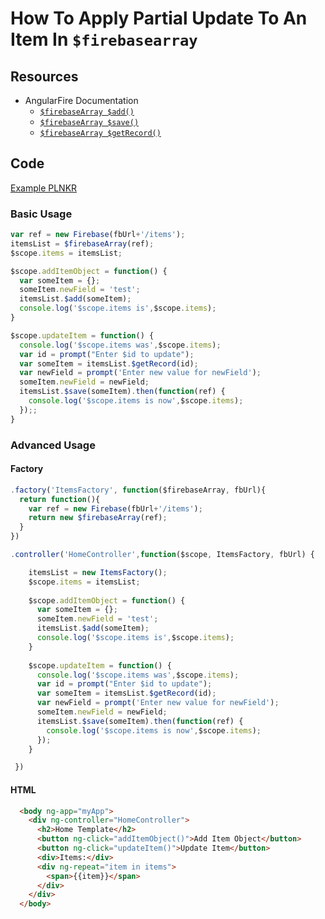 # How To Apply Partial Update To An Item In `$firebasearray`

## Resources

* AngularFire Documentation
  - [`$firebaseArray $add()`](https://www.firebase.com/docs/web/libraries/angular/api.html#angularfire-firebasearray-addnewdata)
  - [`$firebaseArray $save()`](https://www.firebase.com/docs/web/libraries/angular/api.html#angularfire-firebasearray-saverecordorindex)
  - [`$firebaseArray $getRecord()`](https://www.firebase.com/docs/web/libraries/angular/api.html#angularfire-firebasearray-getrecordkey)

## Code

[Example PLNKR](http://plnkr.co/edit/blkh4M4WOJPmcwv6HtJi?p=preview)

### Basic Usage

```js
var ref = new Firebase(fbUrl+'/items');
itemsList = $firebaseArray(ref);
$scope.items = itemsList;

$scope.addItemObject = function() {
  var someItem = {};
  someItem.newField = 'test';
  itemsList.$add(someItem);
  console.log('$scope.items is',$scope.items);
}

$scope.updateItem = function() {
  console.log('$scope.items was',$scope.items);
  var id = prompt("Enter $id to update");
  var someItem = itemsList.$getRecord(id);
  var newField = prompt('Enter new value for newField');
  someItem.newField = newField;
  itemsList.$save(someItem).then(function(ref) {
    console.log('$scope.items is now',$scope.items);
  });;
}
```

### Advanced Usage

#### Factory

```js
.factory('ItemsFactory', function($firebaseArray, fbUrl){
  return function(){
    var ref = new Firebase(fbUrl+'/items');
    return new $firebaseArray(ref);
  }
})

.controller('HomeController',function($scope, ItemsFactory, fbUrl) {

    itemsList = new ItemsFactory();
    $scope.items = itemsList;
    
    $scope.addItemObject = function() {
      var someItem = {};
      someItem.newField = 'test';
      itemsList.$add(someItem);
      console.log('$scope.items is',$scope.items);
    }
    
    $scope.updateItem = function() {
      console.log('$scope.items was',$scope.items);
      var id = prompt("Enter $id to update");
      var someItem = itemsList.$getRecord(id);
      var newField = prompt('Enter new value for newField');
      someItem.newField = newField;
      itemsList.$save(someItem).then(function(ref) {
        console.log('$scope.items is now',$scope.items);
      });
    }

 })
```

#### HTML

```html
  <body ng-app="myApp">
    <div ng-controller="HomeController">
      <h2>Home Template</h2>
      <button ng-click="addItemObject()">Add Item Object</button>
      <button ng-click="updateItem()">Update Item</button>
      <div>Items:</div>
      <div ng-repeat="item in items">
        <span>{{item}}</span>
      </div>
    </div>
  </body>
```
